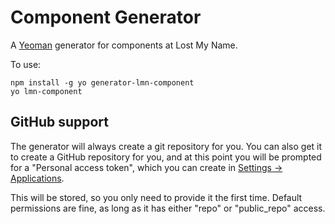 # Component Generator

A [Yeoman](http://yeoman.io/) generator for components at Lost My Name.

To use:

```
npm install -g yo generator-lmn-component
yo lmn-component
```

## GitHub support

The generator will always create a git repository for you. You can also get it
to create a GitHub repository for you, and at this point you will be prompted
for a "Personal access token", which you can create in [Settings ->
Applications](https://github.com/settings/applications).

This will be stored, so you only need to provide it the first time. Default
permissions are fine, as long as it has either "repo" or "public_repo" access.
